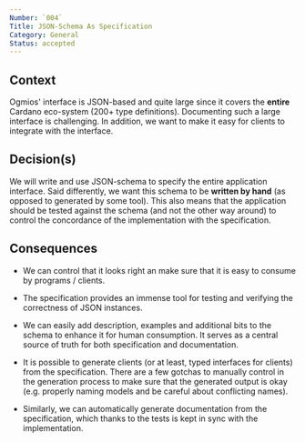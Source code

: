 ```yaml
---
Number: `004`
Title: JSON-Schema As Specification
Category: General
Status: accepted
---
```


<!-- ADR template adapted from Michael Nygard's -->

## Context

<!-- What is the issue that we're seeing that is motivating this decision or change? -->

Ogmios' interface is JSON-based and quite large since it covers the **entire** Cardano eco-system (200+ type definitions). Documenting such a large interface is challenging. In addition, we want to make it easy for clients to integrate with the interface. 

## Decision(s)

<!-- What is the change that we're proposing and/or doing? -->

We will write and use JSON-schema to specify the entire application interface. Said differently, we want this schema to be **written by hand** (as opposed to generated by some tool). This also means that the application should be tested against the schema (and not the other way around) to control the concordance of the implementation with the specification.

## Consequences

<!-- What becomes easier or more difficult to do because of this change? -->

- We can control that it looks right an make sure that it is easy to consume by programs / clients. 

- The specification provides an immense tool for testing and verifying the correctness of JSON instances. 

- We can easily add description, examples and additional bits to the schema to enhance it for human consumption. It serves as a central source of truth for both specification and documentation. 

- It is possible to generate clients (or at least, typed interfaces for clients) from the specification. There are a few gotchas to manually control in the generation process to make sure that the generated output is okay (e.g. properly naming models and be careful about conflicting names).

- Similarly, we can automatically generate documentation from the specification, which thanks to the tests is kept in sync with the implementation.

